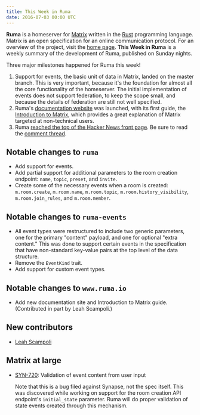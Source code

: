 ```yaml
---
title: This Week in Ruma
date: 2016-07-03 00:00 UTC
---
```


**Ruma** is a homeserver for [Matrix](https://matrix.org) written in the [Rust](https://www.rust-lang.org/) programming language.
Matrix is an open specification for an online communication protocol.
For an overview of the project, visit the [home page](/).
**This Week in Ruma** is a weekly summary of the development of Ruma, published on Sunday nights.

Three major milestones happened for Ruma this week!

1.  Support for events, the basic unit of data in Matrix, landed on the master branch.
    This is very important, because it's the foundation for almost all the core functionality of the homeserver.
    The initial implementation of events does not support federation, to keep the scope small, and because the details of federation are still not well specified.
2.  Ruma's [documentation website](https://www.ruma.io/docs/) was launched, with its first guide, the [Introduction to Matrix](https://www.ruma.io/docs/matrix/), which provides a great explanation of Matrix targeted at non-technical users.
3.  Ruma [reached the top of the Hacker News front page](https://twitter.com/ruma_io/status/749834912077713409).
    Be sure to read the [comment thread](https://news.ycombinator.com/item?id=12028475).

## Notable changes to `ruma`

* Add support for events.
* Add partial support for additional parameters to the room creation endpoint: `name`, `topic`, `preset`, and `invite`.
* Create some of the necessary events when a room is created: `m.room.create`, `m.room.name`, `m.room.topic`, `m.room.history_visibility`, `m.room.join_rules`, and `m.room.member`.

## Notable changes to `ruma-events`

* All event types were restructured to include two generic parameters, one for the primary "content" payload, and one for optional "extra content."
  This was done to support certain events in the specification that have non-standard key-value pairs at the top level of the data structure.
* Remove the `EventKind` trait.
* Add support for custom event types.

## Notable changes to `www.ruma.io`

* Add new documentation site and Introduction to Matrix guide. (Contributed in part by Leah Scampoli.)

## New contributors

* [Leah Scampoli](https://github.com/leahscampoli)

## Matrix at large

* [SYN-720](https://matrix.org/jira/browse/SYN-720): Validation of event content from user input

  Note that this is a bug filed against Synapse, not the spec itself.
  This was discovered while working on support for the room creation API endpoint's `initial_state` parameter.
  Ruma will do proper validation of state events created through this mechanism.
